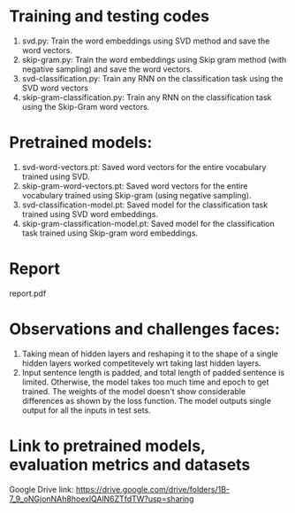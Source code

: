 # Training and testing codes
1. svd.py: Train the word embeddings using SVD method and save the word vectors.
2. skip-gram.py: Train the word embeddings using Skip gram method (with negative sampling) and save the word vectors.
3. svd-classification.py: Train any RNN on the classification task using the SVD word vectors
4. skip-gram-classification.py: Train any RNN on the classification task using the Skip-Gram word vectors.
# Pretrained models:
1. svd-word-vectors.pt: Saved word vectors for the entire vocabulary trained using SVD.
2. skip-gram-word-vectors.pt: Saved word vectors for the entire vocabulary trained using Skip-gram (using negative sampling).
3. svd-classification-model.pt: Saved model for the classification task trained using SVD word embeddings.
4. skip-gram-classification-model.pt: Saved model for the classification task trained using Skip-gram word embeddings.
# Report
report.pdf
# Observations and challenges faces:
1. Taking mean of hidden layers and reshaping it to the shape of a single hidden layers worked competitevely wrt taking last hidden layers.
2. Input sentence length is padded, and total length of padded sentence is limited. Otherwise, the model takes too much time and epoch to get trained. The weights of the model doesn't show considerable differences as shown by the loss function. The model outputs single output for all the inputs in test sets.
# Link to pretrained models, evaluation metrics and datasets
Google Drive link: https://drive.google.com/drive/folders/1B-7_9_oNGjonNAh8hoexlQAlN6ZTfdTW?usp=sharing
